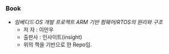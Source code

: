 ### Book
- _임베디드 OS 개발 프로젝트 ARM 기반 펌웨어/RTOS의 원리와 구조_ 
  - 저  자 : 이만우
  - 출판사 : 인사이트(insight) 
  - 위의 책을 기반으로 한 Repo임.
  
